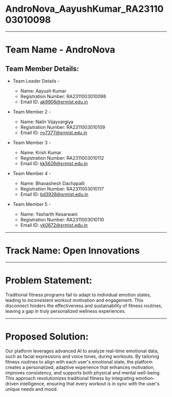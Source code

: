 # AndroNova_AayushKumar_RA2311003010098

---

# Team Name - AndroNova

## Team Member Details:
- Team Leader Details -
   - Name: Aayush Kumar
   - Registration Number: RA2311003010098
   - Email ID: ak9906@srmist.edu.in

- Team Member 2 -
   - Name: Nalin Vijayvargiya
   - Registration Number: RA2311003010109
   - Email ID: nv7377@srmist.edu.in

- Team Member 3 -
   - Name: Krish Kumar
   - Registration Number: RA2311003010112
   - Email ID: kk5626@srmist.edu.in

- Team Member 4 -
   - Name: Bhavashesh Dachapalli
   - Registration Number: RA2311003010117
   - Email ID: bd3928@srmist.edu.in

- Team Member 5 -
   - Name: Yasharth Kesarwani
   - Registration Number: RA2311003010110
   - Email ID: yk0672@srmist.edu.in

---

# Track Name: Open Innovations

---

# Problem Statement:
Traditional fitness programs fail to adapt to individual emotion states, leading to inconsistent workout motivation and engagement. This disconnect hinders the effectiveness and sustainability of fitness routines, leaving a gap in truly personalized wellness experiences.

---

# Proposed Solution:
Our platform leverages advanced AI to analyze real-time emotional data, such as facial expressions and voice tones, during workouts. By tailoring fitness routines to align with each user's emotional state, the platform creates a personalized, adaptive experience that enhances motivation, improves consistency, and supports both physical and mental well-being. This approach revolutionizes traditional fitness by integrating emotion-driven intelligence, ensuring that every workout is in sync with the user's unique needs and mood.
